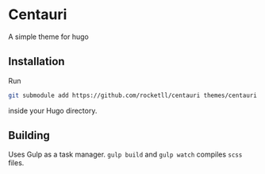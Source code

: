 # Centauri

A simple theme for hugo

## Installation

Run
```bash
git submodule add https://github.com/rocketll/centauri themes/centauri
```
inside your Hugo directory.

## Building

Uses Gulp as a task manager. `gulp build` and `gulp watch` compiles `scss` files.
